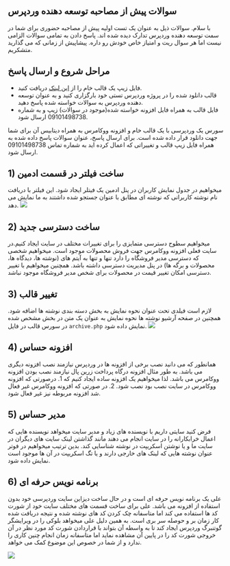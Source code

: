 ## سوالات پیش از مصاحبه توسعه دهنده وردپرس
با سلام. سوالات ذیل به عنوان یک تست اولیه پیش از مصاحبه حضوری برای شما در سمت توسعه دهنده وردپرس تدارک دیده شده اند. پاسخ دادن به تمامی سوالات الزامی نیست اما هر سوال ریت و امتیاز خاص خودش رو داره. پیشاپیش از زمانی که می گذارید متشکریم.

## مراحل شروع و ارسال پاسخ
- فایل زیپ یک قالب خام را از [این لینک] دریافت کنید.
- قالب دانلود شده را در پروژه وردپرس تستی خود بارگزاری کنید و به عنوان توسعه دهنده وردپرس به سوالات خواسته شده پاسخ دهید.
- فایل قالب به همراه فایل افزونه خواسته شده(موجود در سوالات) زیپ و به شماره 09101498738 ارسال شود.

سورس یک  وردپرسی با یک قالب خام و افزونه ووکامرس به همراه دیتابیس آن برای شما جهت دانلود قرار داده شده است. برای ارسال پاسخ، عنوان سوالات پاسخ داده شده به همراه فایل زیپ قالب و تغییراتی که اعمال کرده اید به شماره تماس 09101498738 ارسال شود.


## 1) ساخت فیلتر در قسمت ادمین
 میخواهیم در جدول نمایش کاربران در پنل ادمین یک فیتلر ایجاد شود. این فیلتر با دریافت نام نوشته کاربرانی که نوشته ای مطابق با عنوان جستجو شده داشتند به ما نمایش می دهد.
 <img src="https://www.aryatehran.com/wp-content/uploads/2024/10/image-16.webp" />

## 2) ساخت دسترسی جدید
میخواهیم سطوح دسترسی متمایزی را برای تغییرات مختلف در سایت ایجاد کنیم.در سایت فعلی افزونه ووکامرس جهت فروش محصولات موجود است. میخواهیم شخصی که دسترسی مدیر فروشگاه را دارد تنها و تنها به آیتم های (نوشته ها، دیدگاه ها، محصولات و برگه ها) در پنل مدیریت دسترسی داشته باشد. همچنین میخواهیم با تغییر دسترسی امکان تغییر قیمت در محصولات برای شخص مدیر فروشگاه موجود نباشد.

## 3) تغییر قالب
لازم است فیلدی تحت عنوان نحوه نمایش به بخش دسته بندی نوشته ها اضافه شود. همچنین در صفحه آرشیو نوشته ها نحوه نمایش به عنوان یک متن در بخش مشخص شده در سورس قالب در فایل ```archive.php``` نمایش داده شود.
<img src="https://www.aryatehran.com/wp-content/uploads/2024/10/image-17.webp" />

## 4) افزونه حساس
همانطور که می دانید نصب برخی از افزونه ها در وردپرس نیازمند نصب افزونه دیگری می باشد. به طور مثال افزونه درگاه پرداخت زرین پال نیازمند نصب بودن افزونه ووکامرس می باشد. لذا میخواهیم یک افزونه ساده ایجاد کنیم که 1. درصورتی که افزونه ووکامرس در سایت نصب بود نصب شود. 2. در صورتی که افزونه ووکامرس غیر فعال شد افزونه مربوطه نیز غیر فعال شود.

## 5) مدیر حساس
فرض کنید سایتی داریم با نویسنده های زیاد و مدیر سایت میخواهد نویسنده هایی که اعمال خرابکارانه را در سایت انجام می دهند مانند گذاشتن لینک سایت های دیگران در سایت ما و یا نوشتن اسکریپت در نوشته شناسایی کند. بدین ترتیب میخواهیم در فوتر  عنوان نوشته هایی که لینک های خارجی دارند و یا تگ اسکریپت در آن ها موجود است نمایش داده شود.

## 6) برنامه نویس حرفه ای
علی یک برنامه نویس حرفه ای است و در حال ساخت دیزاین سایت وردپرسی خود بدون استفاده از افزونه می باشد. علی برای ساخت قسمت های مختلف سایت خود از شورت کد ها استفاده می کند اما متاسفانه چک کردن کد های نوشته شده و نتیجه دریافت شده کار زمان بر و حوصله سر بری است. به همین دلیل علی میخواهد بلوکی را در ویرایشگر گوتنبرگ وردپرس ایجاد کند تا به واسطه آن بتواند با قراردادن شورت کد مورد نظر در آن خروجی شورت کد را در پایین آن مشاهده نماید اما متاسفانه زمان انجام چنین کاری را ندارد و از شما در خصوص این موضوع کمک می خواهد.


<img src="https://www.aryatehran.com/wp-content/uploads/2024/10/image-15.webp" />

[این لینک]: <https://d1.aryatehran.com/blankslate.2024.2.zip>
